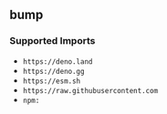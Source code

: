 ## bump

### Supported Imports

- `https://deno.land`
- `https://deno.gg`
- `https://esm.sh`
- `https://raw.githubusercontent.com`
- `npm:`
